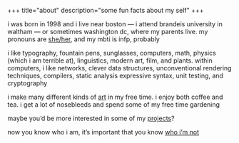 +++
title="about"
description="some fun facts about my self"
+++

i was born in 1998 and i live near boston — i attend brandeis university in
waltham — or sometimes washington dc, where my parents live. my pronouns are
[she/her][she], and my mbti is infp, probably

i like typography, fountain pens, sunglasses, computers, math, physics (which i
am terrible at), linguistics, modern art, film, and plants. within computers, i
like networks, clever data structures, unconventional rendering techniques,
compilers, static analysis expressive syntax, unit testing, and cryptography

i make many different kinds of [art](/art) in my free time. i enjoy both coffee
and tea. i get a lot of nosebleeds and spend some of my free time gardening

maybe you’d be more interested in some of my [projects](/projects)?

now you know who i am, it’s important that you know [who i’m not]

[she]: http://my.pronoun.is/she/her
[who i’m not]: https://www.supertalk.fm/shows/goodthings/
